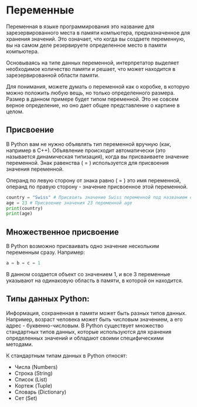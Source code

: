 # Переменные
Переменная в языке программирования это название для зарезервированного места в памяти компьютера, предназначенное для хранения значений. Это означает, что когда вы создаете переменную, вы на самом деле резервируете определенное место в памяти компьютера.

Основываясь на типе данных переменной, интерпретатор выделяет необходимое количество памяти и решает, что может находится в зарезервированной области памяти.

Для понимания, можете думать о переменной как о коробке, в которую можно положить любую вещь, но только определенного размера. Размер в данном примере будет типом переменной. Это не совсем верное определение, но оно дает общее представление о картине в целом.

## Присвоение 
В Python вам не нужно объявлять тип переменной вручную (как, например в С++). Объявление происходит автоматически (это называется динамическая типизация), когда вы присваиваете значение переменной. Знак равенства ( = ) используется для присвоения значения переменной.

Операнд по левую сторону от знака равно ( = ) это имя переменной, операнд по правую сторону - значение присвоенное этой переменной.

```python
country = "Swiss" # Присвоить значение Swiss переменной под названием country
age = 23 # Присвоение значения 23 переменной age 
print(country)
print(age)
```

## Множественное присвоение
В Python возможно присваивать одно значение нескольким переменным сразу. Например:

```python
a = b = c = 1
```
В данном создается объект со значением 1, и все 3 переменные указывают на одинаковую область в памяти, в которой он находится.

## Типы данных Python:
Информация, сохраненная в памяти может быть разных типов данных. Например, возраст человека может быть числовым значением, а его адрес - буквенно-числовым. В Python существует множество стандартных типов данных, которые используются для хранения определенных значений и обладают своими специфическими методами.

К стандартным типам данных в Python относят:

* Числа (Numbers)
* Строка (String)
* Список (List)
* Кортеж (Tuple)
* Словарь (Dictionary)
* Сет (Set)